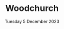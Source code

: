 ---
title: Woodchurch
support: Paul Lavelle Foundation
image: 2023-Woodchurch.png
date: Tuesday 5 December 2023
time: 6pm to 8pm
text: A new route for 2023 we are excited to bring our sleigh to Woodchurch for the first time. See you there!
fb: https://fb.me/e/2j8biwcHH
---